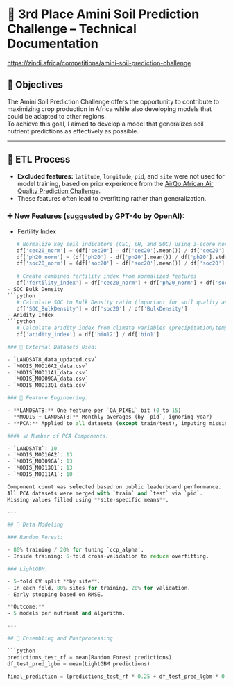 # 🌱 3rd Place Amini Soil Prediction Challenge – Technical Documentation  
https://zindi.africa/competitions/amini-soil-prediction-challenge

## 🧭 Objectives

The Amini Soil Prediction Challenge offers the opportunity to contribute to maximizing crop production in Africa while also developing models that could be adapted to other regions.  
To achieve this goal, I aimed to develop a model that generalizes soil nutrient predictions as effectively as possible.

---

## 🔄 ETL Process

- **Excluded features:** `latitude`, `longitude`, `pid`, and `site` were not used for model training, based on prior experience from the [AirQo African Air Quality Prediction Challenge](https://zindi.africa/competitions/airqo-african-air-quality-prediction-challenge).
- These features often lead to overfitting rather than generalization.

### ➕ New Features (suggested by GPT-4o by OpenAI):

- Fertility Index
 ```python
    # Normalize key soil indicators (CEC, pH, and SOC) using z-score normalization
    df['cec20_norm'] = (df['cec20'] - df['cec20'].mean()) / df['cec20'].std()
    df['ph20_norm'] = (df['ph20'] - df['ph20'].mean()) / df['ph20'].std()
    df['soc20_norm'] = (df['soc20'] - df['soc20'].mean()) / df['soc20'].std()
    
    # Create combined fertility index from normalized features
    df['fertility_index'] = df['cec20_norm'] + df['ph20_norm'] + df['soc20_norm']
- SOC Bulk Density
```python
    # Calculate SOC to Bulk Density ratio (important for soil quality assessment)
    df['SOC_BulkDensity'] = df['soc20'] / df['BulkDensity']
 - Aridity Index
```python
    # Calculate aridity index from climate variables (precipitation/temperature)
    df['aridity_index'] = df['bio12'] / df['bio1']

### 📂 External Datasets Used:

- `LANDSAT8_data_updated.csv`  
- `MODIS_MOD16A2_data.csv`  
- `MODIS_MOD11A1_data.csv`  
- `MODIS_MOD09GA_data.csv`  
- `MODIS_MOD13Q1_data.csv`

### 🧮 Feature Engineering:

- **LANDSAT8:** One feature per `QA_PIXEL` bit (0 to 15)  
- **MODIS + LANDSAT8:** Monthly averages (by `pid`, ignoring year)  
- **PCA:** Applied to all datasets (except train/test), imputing missing values with mean.

#### 📊 Number of PCA Components:

- `LANDSAT8`: 10  
- `MODIS_MOD16A2`: 13  
- `MODIS_MOD09GA`: 13  
- `MODIS_MOD13Q1`: 13  
- `MODIS_MOD11A1`: 10

Component count was selected based on public leaderboard performance.  
All PCA datasets were merged with `train` and `test` via `pid`.  
Missing values filled using **site-specific means**.

---

## 🤖 Data Modeling

### Random Forest:

- 80% training / 20% for tuning `ccp_alpha`.  
- Inside training: 5-fold cross-validation to reduce overfitting.

### LightGBM:

- 5-fold CV split **by site**.  
- In each fold, 80% sites for training, 20% for validation.  
- Early stopping based on RMSE.

**Outcome:**  
→ 5 models per nutrient and algorithm.

---

## 🧬 Ensembling and Postprocessing

```python
predictions_test_rf = mean(Random Forest predictions)
df_test_pred_lgbm = mean(LightGBM predictions)

final_prediction = (predictions_test_rf * 0.25 + df_test_pred_lgbm * 0.75) * 1.03

